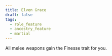 ```yaml
---
title: Elven Grace
draft: false
tags:
  - role_feature
  - ancestry_feature
  - martial
---
```

All melee weapons gain the Finesse trait for you.